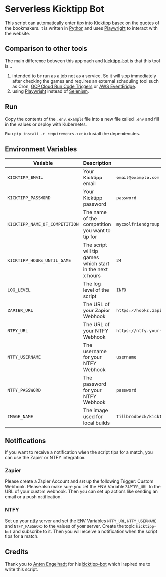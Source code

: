 # Serverless Kicktipp Bot

This script can automatically enter tips into [Kicktipp](https://www.kicktipp.com/) based on the quotes of the bookmakers. It is written in [Python](https://www.python.org/) and uses [Playwright](https://playwright.dev/) to interact with the website.

## Comparison to other tools

The main difference between this approach and [kicktipp-bot](https://github.com/antonengelhardt/kicktipp-bot) is that this tool is...
1. intended to be run as a job not as a service. So it will stop immediately after checking the games and requires an external scheduling tool such as Cron, [GCP Cloud Run Code Triggers](https://cloud.google.com/run/docs/triggering/trigger-with-events) or [AWS EventBridge](https://aws.amazon.com/eventbridge/).
2. using [Playwright](https://playwright.dev/) instead of [Selenium](https://www.selenium.dev/).

## Run

Copy the contents of the `.env.example` file into a new file called `.env` and fill in the values or deploy with Kubernetes.

Run `pip install -r requirements.txt` to install the dependencies.

## Environment Variables

| Variable | Description | Example | Required |
| --- | --- | --- | --- |
| `KICKTIPP_EMAIL` | Your Kicktipp email | `email@example.com` | Yes |
| `KICKTIPP_PASSWORD` | Your Kicktipp password | `password` | Yes |
| `KICKTIPP_NAME_OF_COMPETITION` | The name of the competition you want to tip for | `mycoolfriendgroup` | Yes |
| `KICKTIPP_HOURS_UNTIL_GAME` | The script will tip games which start in the next x hours | `24` | No |
| `LOG_LEVEL` | The log level of the script | `INFO` | Yes |
| `ZAPIER_URL` | The URL of your Zapier Webhook | `https://hooks.zapier.com/hooks/catch/123456/abcdef/` | No |
| `NTFY_URL` | The URL of your NTFY Webhook | `https://ntfy.your-domain.com` | No |
| `NTFY_USERNAME` | The username for your NTFY Webhook | `username` | No |
| `NTFY_PASSWORD` | The password for your NTFY Webhook | `password` | No |
| `IMAGE_NAME` | The image used for local builds | `tillbrodbeck/kicktipp-bot-serverless` | No |

## Notifications

If you want to receive a notification when the script tips for a match, you can use the Zapier or NTFY integration.

### Zapier

Please create a Zapier Account and set up the following Trigger: Custom Webhook. Please also make sure you set the ENV Variable `ZAPIER_URL` to the URL of your custom webhook. Then you can set up actions like sending an email or a push notification.

### NTFY

Set up your [ntfy](https://github.com/binwiederhier/ntfy?tab=readme-ov-file) server and set the ENV Variables `NTFY_URL`, `NTFY_USERNAME` and `NTFY_PASSWORD` to the values of your server. Create the topic `kicktipp-bot` and subscribe to it. Then you will receive a notification when the script tips for a match.

## Credits
Thank you to [Anton Engelhadt](https://github.com/antonengelhardt) for his [kicktipp-bot](https://github.com/antonengelhardt/kicktipp-bot) which inspired me to write this script.
